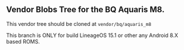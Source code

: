 ## Vendor Blobs Tree for the BQ Aquaris M8.
This vendor tree should be cloned at ``vendor/bq/aquaris_m8``

This branch is ONLY for build LineageOS 15.1 or other any Android 8.X based ROMS.
